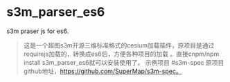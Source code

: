 # s3m_parser_es6
s3m praser js for es6.

>这是一个超图s3m开源三维标准格式的cesium加载插件，原项目是通过requirejs加载的，转换成es6后，方便各种项目的加载
。直接cnpm/npm install s3m_parser_es6就可以安装使用了。
>示例项目
#s3m-spec
原项目github地址，https://github.com/SuperMap/s3m-spec。

